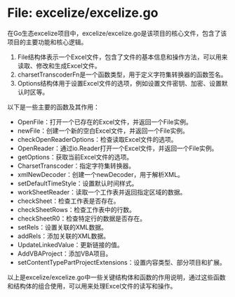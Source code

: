 # File: excelize/excelize.go

在Go生态excelize项目中，excelize/excelize.go是该项目的核心文件，包含了该项目的主要功能和核心逻辑。

1. File结构体表示一个Excel文件，包含了文件的基本信息和操作方法，可以用来读取、修改和生成Excel文件。
2. charsetTranscoderFn是一个函数类型，用于定义字符集转换器的函数签名。
3. Options结构体用于设置Excel文件的选项，例如设置文件密钥、加密、设置默认时区等。

以下是一些主要的函数及其作用：
- OpenFile：打开一个已存在的Excel文件，并返回一个File实例。
- newFile：创建一个新的空白Excel文件，并返回一个File实例。
- checkOpenReaderOptions：检查读取Excel文件的选项。
- OpenReader：通过io.Reader打开一个Excel文件，并返回一个File实例。
- getOptions：获取当前Excel文件的选项。
- CharsetTranscoder：指定字符集转换器。
- xmlNewDecoder：创建一个newDecoder，用于解析XML。
- setDefaultTimeStyle：设置默认时间样式。
- workSheetReader：读取一个工作表并返回指定区域的数据。
- checkSheet：检查工作表是否存在。
- checkSheetRows：检查工作表中的行数。
- checkSheetR0：检查特定行的数据是否存在。
- setRels：设置关联的XML数据。
- addRels：添加关联的XML数据。
- UpdateLinkedValue：更新链接的值。
- AddVBAProject：添加VBA项目。
- setContentTypePartProjectExtensions：设置内容类型、部分项目和扩展。

以上是excelize/excelize.go中一些关键结构体和函数的作用说明，通过这些函数和结构体的组合使用，可以用来处理Excel文件的读写和操作。

